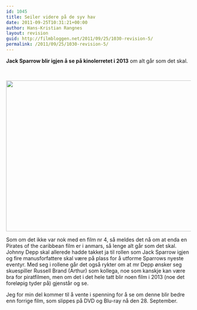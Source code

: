 ```yaml
---
id: 1045
title: Seiler videre på de syv hav
date: 2011-09-25T10:31:21+00:00
author: Hans-Kristian Rangnes
layout: revision
guid: http://filmbloggen.net/2011/09/25/1030-revision-5/
permalink: /2011/09/25/1030-revision-5/
---
```

**Jack Sparrow blir igjen å se på kinolerretet i 2013** om alt går som det skal.  
<!--more--> 

<a href="http://filmbloggen.net/2011/05/19/piratene-taper-seg/pirates-of-the-caribbean-on-stranger-tides-2/" rel="attachment wp-att-340"><img class="alignnone size-large wp-image-340" src="http://filmbloggen.net/wp-content/uploads//2011/05/pirates-of-the-caribbean-1024x682.jpg" alt="" width="620" height="412" /></a>

Som om det ikke var nok med en film nr 4, så meldes det nå om at enda en Pirates of the caribbean film er i anmars, så lenge alt går som det skal. Johnny Depp skal allerede hadde takket ja til rollen som Jack Sparrow igjen og fire manusforfattere skal være på plass for å utforme Sparrows nyeste eventyr. Med seg i rollene går det også rykter om at mr Depp ønsker seg skuespiller Russell Brand (Arthur) som kollega, noe som kanskje kan være bra for piratfilmen, men om det i det hele tatt blir noen film i 2013 (noe det foreløpig tyder på) gjenstår og se.

Jeg for min del kommer til å vente i spenning for å se om denne blir bedre enn forrige film, som slippes på DVD og Blu-ray nå den 28. September.